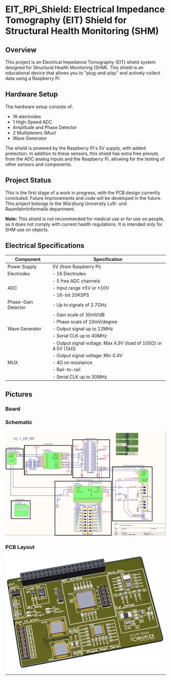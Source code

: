# EIT_RPi_Shield: Electrical Impedance Tomography (EIT) Shield for Structural Health Monitoring (SHM)

## Overview

This project is an Electrical Impedance Tomography (EIT) shield system designed for Structural Health Monitoring (SHM). This shield is an educational device that allows you to "plug-and-play" and actively collect data using a Raspberry Pi.

## Hardware Setup

The hardware setup consists of:
- 16 electrodes
- 1 High-Speed ADC
- Amplitude and Phase Detector
- 2 Multiplexers (Mux)
- Wave Generator

The shield is powered by the Raspberry Pi's 5V supply, with added protection. In addition to these sensors, this shield has extra free pinouts from the ADC analog inputs and the Raspberry Pi, allowing for the testing of other sensors and components.

## Project Status

This is the first stage of a work in progress, with the PCB design currently concluded. Future improvements and code will be developed in the future. This project belongs to the Würzburg University Luft- und Raumfahrtinformatik department.

**Note:** This shield is not recommended for medical use or for use on people, as it does not comply with current health regulations. It is intended only for SHM use on objects.

## Electrical Specifications

| Component           | Specification                                                  |
|---------------------|----------------------------------------------------------------|
| Power Supply        | 5V (from Raspberry Pi)                                         |
| Electrodes          | - 16 Electrodes                                                |
|                     | - 5 free ADC channels                                          |
| ADC                 | - Input range ±5V or ±10V                                      |
|                     | - 16-bit 20KSPS                                                |
| Phase-Gain Detector | - Up to signals of 2.7GHz                                      |
|                     | - Gain scale of 30mV/dB                                        |
|                     | - Phase scale of 10mV/degree                                   |
| Wave Generator      | - Output signal up to 12MHz                                    |
|                     | - Serial CLK up to 40MHz                                       |
|                     | - Output signal voltage: Max 4.9V (load of 100Ω) or 4.5V (1kΩ) |
|                     | - Output signal voltage: Min 0.4V                              |
| MUX                 | - 4Ω on resistance                                             |
|                     | - Rail-to-rail                                                 |
|                     | - Serial CLK up to 30MHz                                       |


## Pictures
### Board

### Schematic
<img src="https://github.com/Phedro-Shousa/EIT_RPi_Shield/blob/main/PCB%20Design/Schematic.png" alt="Schematic Picture" width="800">

### PCB Layout
<img src="https://github.com/Phedro-Shousa/EIT_RPi_Shield/blob/main/PCB%20Design/PCB.png" alt="Schematic Picture" width="500">

---
